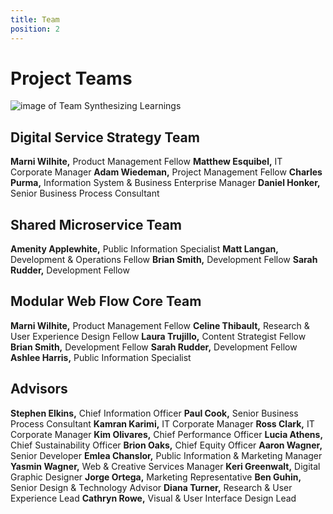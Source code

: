 ```yaml
---
title: Team
position: 2
---
```


# Project Teams

![image of Team Synthesizing Learnings]()

## Digital Service Strategy Team

**Marni Wilhite,** Product Management Fellow
**Matthew Esquibel,** IT Corporate Manager
**Adam Wiedeman,** Project Management Fellow
**Charles Purma,** Information System & Business Enterprise Manager
**Daniel Honker,** Senior Business Process Consultant

## Shared Microservice Team

**Amenity Applewhite,** Public Information Specialist
**Matt Langan,** Development & Operations Fellow
**Brian Smith,** Development Fellow
**Sarah Rudder,** Development Fellow

## Modular Web Flow Core Team

**Marni Wilhite,** Product Management Fellow
**Celine Thibault,** Research & User Experience Design Fellow
**Laura Trujillo,** Content Strategist Fellow
**Brian Smith,** Development Fellow
**Sarah Rudder,** Development Fellow
**Ashlee Harris,** Public Information Specialist

## Advisors

**Stephen Elkins,** Chief Information Officer
**Paul Cook,** Senior Business Process Consultant
**Kamran Karimi,** IT Corporate Manager
**Ross Clark,** IT Corporate Manager
**Kim Olivares,** Chief Performance Officer
**Lucia Athens,** Chief Sustainability Officer
**Brion Oaks,** Chief Equity Officer
**Aaron Wagner,** Senior Developer
**Emlea Chanslor,** Public Information & Marketing Manager
**Yasmin Wagner,** Web & Creative Services Manager
**Keri Greenwalt,** Digital Graphic Designer
**Jorge Ortega,** Marketing Representative
**Ben Guhin,** Senior Design & Technology Advisor
**Diana Turner,** Research & User Experience Lead
**Cathryn Rowe,** Visual & User Interface Design Lead